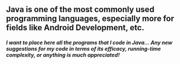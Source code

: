 ## Java is one of the most commonly used programming languages, especially more for fields like Android Development, etc.
##### I want to place here all the programs that I code in Java... Any new suggestions for my code in terms of its efficacy, running-time complexity, or anything is much appreciated!
